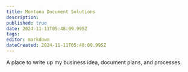 ```yaml
---
title: Montana Document Solutions
description: 
published: true
date: 2024-11-11T05:48:09.995Z
tags: 
editor: markdown
dateCreated: 2024-11-11T05:48:09.995Z
---
```


A place to write up my business idea, document plans, and processes.